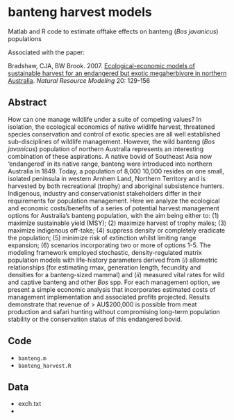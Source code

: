 # banteng harvest models
Matlab and R code to estimate offtake effects on banteng (<em>Bos javanicus</em>) populations

Associated with the paper:

Bradshaw, CJA, BW Brook. 2007. <a href="http://dx.doi.org/10.1111/j.1939-7445.2007.tb00203.x">Ecological-economic models of sustainable harvest for an endangered but exotic megaherbivore in northern Australia</a>. <em>Natural Resource Modeling</em> 20: 129-156

## Abstract
How can one manage wildlife under a suite of competing values? In isolation, the ecological economics of native wildlife harvest, threatened species conservation and control of exotic species are all well established sub-disciplines of wildlife management. However, the wild banteng (<em>Bos javanicus</em>) population of northern Australia represents an interesting combination of these aspirations. A native bovid of Southeast Asia now ‘endangered’ in its native range, banteng were introduced into northern Australia in 1849. Today, a population of 8,000 10,000 resides on one small, isolated peninsula in western Arnhem Land, Northern Territory and is harvested by both recreational (trophy) and aboriginal subsistence hunters. Indigenous, industry and conservationist stakeholders differ in their requirements for population management. Here we analyze the ecological and economic costs/benefits of a series of potential harvest management options for Australia’s banteng population, with the aim being either to: (1) maximize sustainable yield (MSY); (2) maximize harvest of trophy males; (3) maximize indigenous off-take; (4) suppress density or completely eradicate the population; (5) minimize risk of extinction whilst limiting range expansion; (6) scenarios incorporating
two or more of options 1-5. The modeling framework employed stochastic, density-regulated matrix population models with life-history parameters derived from (<em>i</em>) allometric relationships (for estimating rmax, generation length, fecundity and densities for a banteng-sized mammal) and (<em>ii</em>) measured vital rates for wild and captive banteng and other <em>Bos</em> spp. For each management option, we present a simple economic analysis that incorporates estimated costs of management implementation and associated profits projected. Results demonstrate that revenue of > AU$200,000 is possible from meat production and safari hunting without compromising long-term population stability or the conservation status of this endangered bovid.

## Code
- <code>banteng.m</code>
- <code>banteng_harvest.R</code>

## Data
- exch.txt
- 
